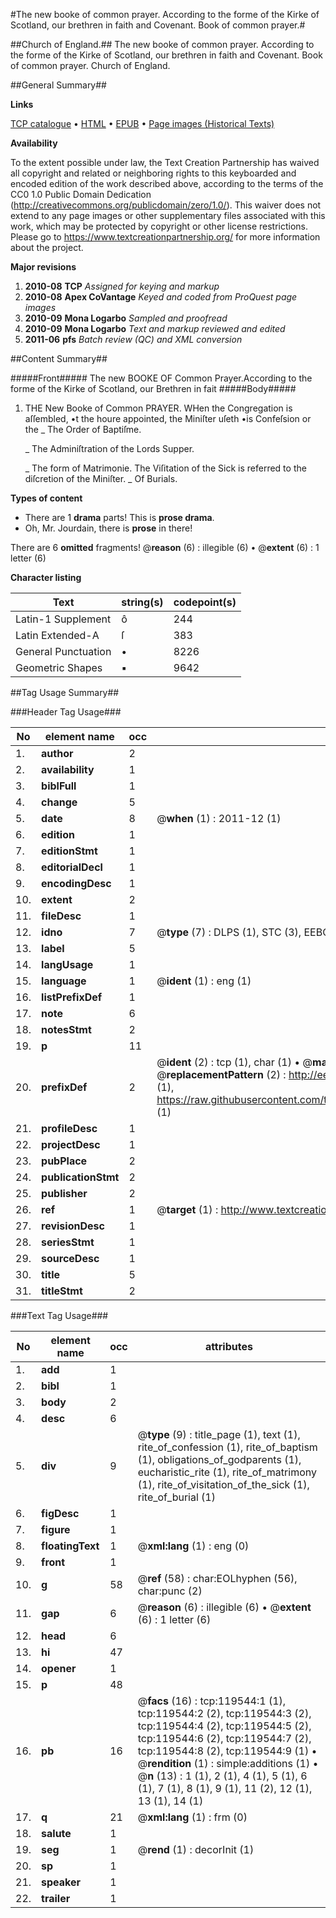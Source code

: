 #The new booke of common prayer. According to the forme of the Kirke of Scotland, our brethren in faith and Covenant. Book of common prayer.#

##Church of England.##
The new booke of common prayer. According to the forme of the Kirke of Scotland, our brethren in faith and Covenant.
Book of common prayer.
Church of England.

##General Summary##

**Links**

[TCP catalogue](http://www.ota.ox.ac.uk/tcp/)  • 
[HTML](http://tei.it.ox.ac.uk/tcp/Texts-HTML/free/A89/A89945.html)  • 
[EPUB](http://tei.it.ox.ac.uk/tcp/Texts-EPUB/free/A89/A89945.epub) • 
[Page images (Historical Texts)](https://historicaltexts.jisc.ac.uk/eebo-99867239e)

**Availability**

To the extent possible under law, the Text Creation Partnership has waived all copyright and related or neighboring rights to this keyboarded and encoded edition of the work described above, according to the terms of the CC0 1.0 Public Domain Dedication (http://creativecommons.org/publicdomain/zero/1.0/). This waiver does not extend to any page images or other supplementary files associated with this work, which may be protected by copyright or other license restrictions. Please go to https://www.textcreationpartnership.org/ for more information about the project.

**Major revisions**

1. __2010-08__ __TCP__ *Assigned for keying and markup*
1. __2010-08__ __Apex CoVantage__ *Keyed and coded from ProQuest page images*
1. __2010-09__ __Mona Logarbo__ *Sampled and proofread*
1. __2010-09__ __Mona Logarbo__ *Text and markup reviewed and edited*
1. __2011-06__ __pfs__ *Batch review (QC) and XML conversion*

##Content Summary##

#####Front#####
The new BOOKE OF Common Prayer.According to the forme of the Kirke of Scotland, our Brethren in fait
#####Body#####

1. THE New Booke of Common PRAYER.
WHen the Congregation is aſſembled, •t the houre appointed, the Miniſter uſeth •is Confeſsion or the
    _ The Order of Baptiſme.

    _ The Adminiſtration of the Lords Supper.

    _ The form of Matrimonie.
The Viſitation of the Sick is referred to the diſcretion of the Miniſter.
    _ Of Burials.

**Types of content**

  * There are 1 **drama** parts! This is **prose drama**.
  * Oh, Mr. Jourdain, there is **prose** in there!

There are 6 **omitted** fragments! 
 @__reason__ (6) : illegible (6)  •  @__extent__ (6) : 1 letter (6)

**Character listing**


|Text|string(s)|codepoint(s)|
|---|---|---|
|Latin-1 Supplement|ô|244|
|Latin Extended-A|ſ|383|
|General Punctuation|•|8226|
|Geometric Shapes|▪|9642|

##Tag Usage Summary##

###Header Tag Usage###

|No|element name|occ|attributes|
|---|---|---|---|
|1.|__author__|2||
|2.|__availability__|1||
|3.|__biblFull__|1||
|4.|__change__|5||
|5.|__date__|8| @__when__ (1) : 2011-12 (1)|
|6.|__edition__|1||
|7.|__editionStmt__|1||
|8.|__editorialDecl__|1||
|9.|__encodingDesc__|1||
|10.|__extent__|2||
|11.|__fileDesc__|1||
|12.|__idno__|7| @__type__ (7) : DLPS (1), STC (3), EEBO-CITATION (1), PROQUEST (1), VID (1)|
|13.|__label__|5||
|14.|__langUsage__|1||
|15.|__language__|1| @__ident__ (1) : eng (1)|
|16.|__listPrefixDef__|1||
|17.|__note__|6||
|18.|__notesStmt__|2||
|19.|__p__|11||
|20.|__prefixDef__|2| @__ident__ (2) : tcp (1), char (1)  •  @__matchPattern__ (2) : ([0-9\-]+):([0-9IVX]+) (1), (.+) (1)  •  @__replacementPattern__ (2) : http://eebo.chadwyck.com/downloadtiff?vid=$1&page=$2 (1), https://raw.githubusercontent.com/textcreationpartnership/Texts/master/tcpchars.xml#$1 (1)|
|21.|__profileDesc__|1||
|22.|__projectDesc__|1||
|23.|__pubPlace__|2||
|24.|__publicationStmt__|2||
|25.|__publisher__|2||
|26.|__ref__|1| @__target__ (1) : http://www.textcreationpartnership.org/docs/. (1)|
|27.|__revisionDesc__|1||
|28.|__seriesStmt__|1||
|29.|__sourceDesc__|1||
|30.|__title__|5||
|31.|__titleStmt__|2||


###Text Tag Usage###

|No|element name|occ|attributes|
|---|---|---|---|
|1.|__add__|1||
|2.|__bibl__|1||
|3.|__body__|2||
|4.|__desc__|6||
|5.|__div__|9| @__type__ (9) : title_page (1), text (1), rite_of_confession (1), rite_of_baptism (1), obligations_of_godparents (1), eucharistic_rite (1), rite_of_matrimony (1), rite_of_visitation_of_the_sick (1), rite_of_burial (1)|
|6.|__figDesc__|1||
|7.|__figure__|1||
|8.|__floatingText__|1| @__xml:lang__ (1) : eng (0)|
|9.|__front__|1||
|10.|__g__|58| @__ref__ (58) : char:EOLhyphen (56), char:punc (2)|
|11.|__gap__|6| @__reason__ (6) : illegible (6)  •  @__extent__ (6) : 1 letter (6)|
|12.|__head__|6||
|13.|__hi__|47||
|14.|__opener__|1||
|15.|__p__|48||
|16.|__pb__|16| @__facs__ (16) : tcp:119544:1 (1), tcp:119544:2 (2), tcp:119544:3 (2), tcp:119544:4 (2), tcp:119544:5 (2), tcp:119544:6 (2), tcp:119544:7 (2), tcp:119544:8 (2), tcp:119544:9 (1)  •  @__rendition__ (1) : simple:additions (1)  •  @__n__ (13) : 1 (1), 2 (1), 4 (1), 5 (1), 6 (1), 7 (1), 8 (1), 9 (1), 11 (2), 12 (1), 13 (1), 14 (1)|
|17.|__q__|21| @__xml:lang__ (1) : frm (0)|
|18.|__salute__|1||
|19.|__seg__|1| @__rend__ (1) : decorInit (1)|
|20.|__sp__|1||
|21.|__speaker__|1||
|22.|__trailer__|1||
